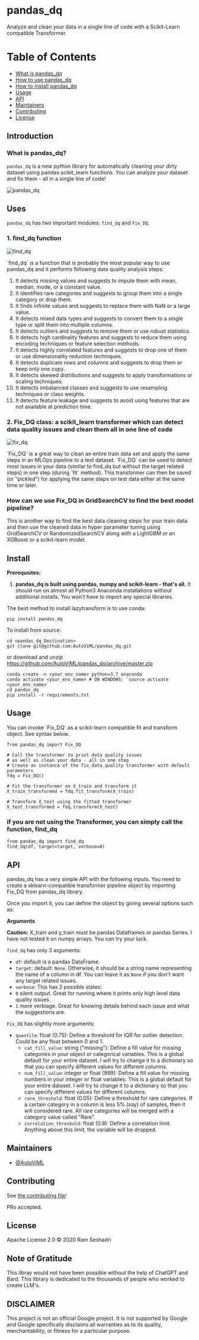 # pandas_dq
Analyze and clean your data in a single line of code with a Scikit-Learn compatible Transformer.

# Table of Contents
<ul>
<li><a href="#introduction">What is pandas_dq</a></li>
<li><a href="#uses">How to use pandas_dq</a></li>
<li><a href="#install">How to install pandas_dq</a></li>
<li><a href="#usage">Usage</a></li>
<li><a href="#api">API</a></li>
<li><a href="#maintainers">Maintainers</a></li>
<li><a href="#contributing">Contributing</a></li>
<li><a href="#license">License</a></li>
</ul>
<p>

## Introduction
### What is pandas_dq?
`pandas_dq` is a new python library for automatically cleaning your dirty dataset using pandas scikit_learn functions. You can analyze your dataset and fix them - all in a single line of code!

![pandas_dq](./images/pandas_dq_logo.png)

## Uses
`pandas_dq` has two important modules: `find_dq` and `Fix_DQ`. 

### 1.  find_dq function

![find_dq](./images/find_dq_screenshot.png)

<p>`find_dq` is a function that is probably the most popular way to use pandas_dq and it performs following data quality analysis steps:
<ol>
<li>It detects missing values and suggests to impute them with mean, median, mode, or a constant value.</li>
<li>It identifies rare categories and suggests to group them into a single category or drop them.</li>
<li>It finds infinite values and suggests to replace them with NaN or a large value.</li>
<li>It detects mixed data types and suggests to convert them to a single type or split them into multiple columns.</li>
<li>It detects outliers and suggests to remove them or use robust statistics.</li>
<li>It detects high cardinality features and suggests to reduce them using encoding techniques or feature selection methods.</li>
<li>It detects highly correlated features and suggests to drop one of them or use dimensionality reduction techniques.</li>
<li>It detects duplicate rows and columns and suggests to drop them or keep only one copy.</li>
<li>It detects skewed distributions and suggests to apply transformations or scaling techniques. </li>
<li>It detects imbalanced classes and suggests to use resampling techniques or class weights. </li>
<li>It detects feature leakage and suggests to avoid using features that are not available at prediction time. </li>
</ol>


### 2.  Fix_DQ class: a scikit_learn transformer which can detect data quality issues and clean them all in one line of code

![fix_dq](./images/fix_dq_screenshot.png)

<p>`Fix_DQ` is a great way to clean an entire train data set and apply the same steps in an MLOps pipeline to a test dataset.  `Fix_DQ` can be used to detect most issues in your data (similar to find_dq but without the target related steps) in one step (during `fit` method). This transformer can then be saved (or "pickled") for applying the same steps on test data either at the same time or later.<br>


###  How can we use Fix_DQ in GridSearchCV to find the best model pipeline?
<p>This is another way to find the best data cleaning steps for your train data and then use the cleaned data in hyper parameter tuning using GridSearchCV or RandomizedSearchCV along with a LightGBM or an XGBoost or a scikit-learn model.<br>



## Install
<p>

**Prerequsites:**
<ol>
<li><b>pandas_dq is built using pandas, numpy and scikit-learn - that's all.</b> It should run on almost all Python3 Anaconda installations without additional installs. You won't have to import any special libraries.</li>
</ol>
The best method to install lazytransform is to use conda:<p>

```
pip install pandas_dq 
```

To install from source:

```
cd <pandas_dq_Destination>
git clone git@github.com:AutoViML/pandas_dq.git
```
or download and unzip https://github.com/AutoViML/pandas_dq/archive/master.zip
```
conda create -n <your_env_name> python=3.7 anaconda
conda activate <your_env_name> # ON WINDOWS: `source activate <your_env_name>`
cd pandas_dq
pip install -r requirements.txt
```

## Usage
<p>
You can invoke `Fix_DQ` as a scikit-learn compatible fit and transform object. See syntax below.<p>

```
from pandas_dq import Fix_DQ

# Call the transformer to print data quality issues 
# as well as clean your data - all in one step
# Create an instance of the fix_data_quality transformer with default parameters
fdq = Fix_DQ()

# Fit the transformer on X_train and transform it
X_train_transformed = fdq.fit_transform(X_train)

# Transform X_test using the fitted transformer
X_test_transformed = fdq.transform(X_test)
```

### if you are not using the Transformer, you can simply call the function, find_dq

```
from pandas_dq import find_dq
find_dq(df, target=target, verbose=0)
```

## API

<p>
pandas_dq has a very simple API with the following inputs. You need to create a sklearn-compatible transformer pipeline object by importing Fix_DQ from pandas_dq library. <p>
Once you import it, you can define the object by giving several options such as:

**Arguments**

<b>Caution:</b> X_train and y_train must be pandas Dataframes or pandas Series. I have not tested it on numpy arrays. You can try your luck.

`find_dq` has only 3 arguments:
- `df`: default is a pandas DataFrame.
- `target`: default: `None`. Otherwise, it should be a string name representing the name of a column in df. You can leave it as `None` if you don't want any target related issues.
 - `verbose`: This has 2 possible states:
  - `0` silent output. Great for running where it prints only high level data quality issues.
  - `1` more verbiage. Great for knowing details behind each issue and what the suggestions are.

`Fix_DQ` has slightly more arguments:
- `quantile`: float (0.75): Define a threshold for IQR for outlier detection. Could be any float between 0 and 1.
  - `cat_fill_value`: string ("missing"): Define a fill value for missing categories in your object or categorical variables. This is a global default for your entire dataset. I will try to change it to a dictionary so that you can specify different values for different columns.
  - `num_fill_value`: integer or float (999): Define a fill value for missing numbers in your integer or float variables.  This is a global default for your entire dataset. I will try to change it to a dictionary so that you can specify different values for different columns.
  - `rare_threshold`: float (0.05):  Define a threshold for rare categories. If a certain category in a column is less 5% (say) of samples, then it will considered rare. All rare categories will be merged with a category value called "Rare". 
  - `correlation_threshold`: float (0.8): Define a correlation limit. Anything above this limit, the variable will be dropped. 
<p>

## Maintainers

* [@AutoViML](https://github.com/AutoViML)

## Contributing

See [the contributing file](CONTRIBUTING.md)!

PRs accepted.

## License

Apache License 2.0 © 2020 Ram Seshadri

## Note of Gratitude

This libray would not have been possible without the help of ChatGPT and Bard. This library is dedicated to the thousands of people who worked to create LLM's. 

## DISCLAIMER
This project is not an official Google project. It is not supported by Google and Google specifically disclaims all warranties as to its quality, merchantability, or fitness for a particular purpose.


